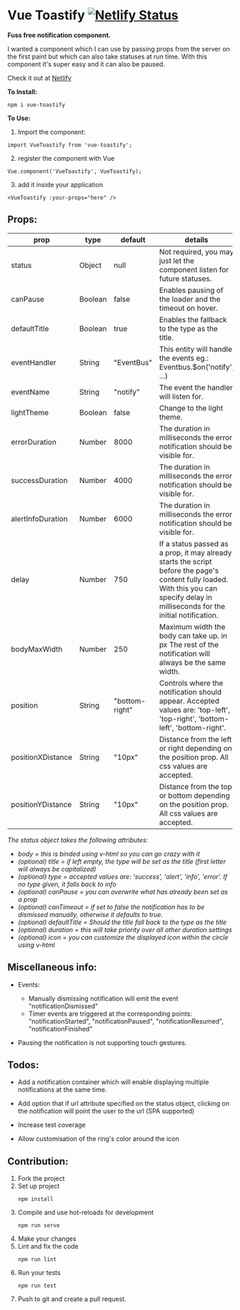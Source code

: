 # Vue Toastify [![Netlify Status](https://api.netlify.com/api/v1/badges/bc0cc717-a41e-4317-85d5-bc0ba745b3a5/deploy-status)](https://app.netlify.com/sites/vue-toastify/deploys)


**Fuss free notification component.**

I wanted a component which I can use by passing props from the server on the first paint but which can also take statuses at run time. With this component it's super easy and it can also be paused.

Check it out at [Netlify](https://vue-toastify.netlify.com/)


**To Install:**

```
npm i vue-toastify
```

**To Use:**

1. Import the component:

```
import VueToastify from 'vue-toastify';
```

2.  register the component with Vue
```
Vue.component('VueToastify', VueToastify);
```
3. add it inside your application
```
<VueToastify :your-props="here" />
``` 
**Props:**
-

 prop | type | default | details 
---|---|---|---
status | Object | null | Not required, you may just let the component listen for future statuses.
canPause|Boolean|false|Enables pausing of the loader and the timeout on hover.
defaultTitle | Boolean | true | Enables the fallback to the type as the title.
 eventHandler | String | "EventBus" | This entity will handle the events eg.: Eventbus.$on('notify', ...)
 eventName | String | "notify" | The event the handler will listen for.
 lightTheme | Boolean | false | Change to the light theme.
 errorDuration | Number | 8000 | The duration in milliseconds the error notification should be visible for.
 successDuration | Number | 4000 | The duration in milliseconds the error notification should be visible for.
 alertInfoDuration | Number | 6000 | The duration in milliseconds the error notification should be visible for.
 delay | Number | 750 | If a status passed as a prop, it may already starts the script before the page's content fully loaded. With this you can specify delay in milliseconds for the initial notification.
 bodyMaxWidth | Number | 250 | Maximum width the body can take up. in px The rest of the notification will always be the same width.
position|String|"bottom-right"| Controls where the notification should appear. Accepted values are: 'top-left', 'top-right', 'bottom-left', 'bottom-right'.
positionXDistance|String|"10px"| Distance from the left or right depending on the position prop. All css values are accepted.
positionYDistance|String|"10px"| Distance from the top or bottom depending on the position prop. All css values are accepted.



*The status object takes the following attributes:*
 - *body = this is binded using v-html so you can go crazy with it*
 - *(optional) title = if left empty, the type will be set as the title (first letter will always be capitalized)*
 - *(optional) type =  accepted values are: 'success', 'alert', 'info', 'error'. If no type given, it falls back to info*
 - *(optional) canPause = you can overwrite what has already been set as
   a prop*
 - *(optional) canTimeout = if set to false the notification has to be dismissed manually, otherwise it defaults to true.*
- *(optional) defaultTitle = Should the title fall back to the type as the title*
- *(optional) duration = this will take priority over all other duration settings*
- *(optional) icon = you can customize the displayed icon within the circle using v-html*

**Miscellaneous info:**
-
- Events:
  - Manually dismissing notification will emit the event "notificationDismissed"
  - Timer events are triggered at the corresponding points: "notificationStarted", "notificationPaused", "notificationResumed", "notificationFinished"

 - Pausing the notification is not supporting touch gestures.
 
**Todos:**
-
 - Add a notification container which will enable displaying multiple notifications at the same time.
 
- Add option that if url attribute specified on the status object, clicking on the notification
 will point the user to the url (SPA supported)

- Increase test coverage

- Allow customisation of the ring's color around the icon

**Contribution:**
-
1. Fork the project
2. Set up project
    ```
    npm install
    ```
3. Compile and use hot-reloads for development
    ```
    npm run serve
    ```
4. Make your changes
5. Lint and fix the code
    ```
    npm run lint
    ```
6. Run your tests
    ```
    npm run test
    ```
7. Push to git and create a pull request.
